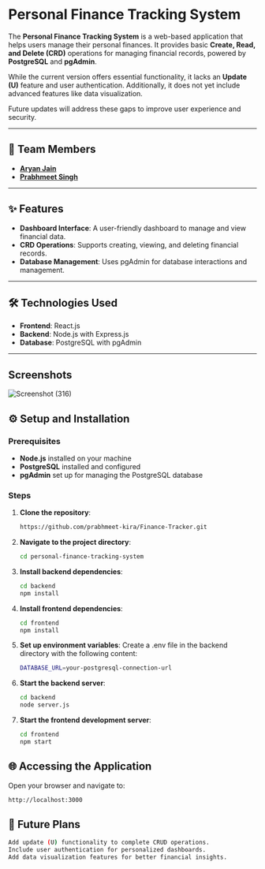 # Personal Finance Tracking System  
 
The **Personal Finance Tracking System** is a web-based application that helps users manage their personal finances. It provides basic **Create, Read, and Delete (CRD)** operations for managing financial records, powered by **PostgreSQL** and **pgAdmin**. 

While the current version offers essential functionality, it lacks an **Update (U)** feature and user authentication. Additionally, it does not yet include advanced features like data visualization. 

Future updates will address these gaps to improve user experience and security.


---

## 👥 Team Members  

- [**Aryan Jain**](https://github.com/08-Aryan)
- [**Prabhmeet Singh**](https://github.com/prabhmeet-kira)  

---

## ✨ Features  

- **Dashboard Interface**: A user-friendly dashboard to manage and view financial data.  
- **CRD Operations**: Supports creating, viewing, and deleting financial records.  
- **Database Management**: Uses pgAdmin for database interactions and management.  

---

## 🛠️ Technologies Used  

- **Frontend**: React.js  
- **Backend**: Node.js with Express.js  
- **Database**: PostgreSQL with pgAdmin  

---
## Screenshots

![Screenshot (316)](https://github.com/user-attachments/assets/6b13c3b3-2760-4f27-8b4f-d3b7e8157465)

## ⚙️ Setup and Installation  

### Prerequisites  

- **Node.js** installed on your machine  
- **PostgreSQL** installed and configured
- **pgAdmin** set up for managing the PostgreSQL database  

### Steps  

1. **Clone the repository**:  
   ```bash  
   https://github.com/prabhmeet-kira/Finance-Tracker.git
2. **Navigate to the project directory**:  
   ```bash  
   cd personal-finance-tracking-system  
3. **Install backend dependencies**:  
   ```bash  
   cd backend
   npm install  
4. **Install frontend dependencies**:  
   ```bash  
   cd frontend
   npm install  
5. **Set up environment variables**:
   Create a .env file in the backend directory with the following content:
   ```bash  
   DATABASE_URL=your-postgresql-connection-url  
6. **Start the backend server**:  
   ```bash  
   cd backend
   node server.js
7. **Start the frontend development server**:  
   ```bash  
   cd frontend
   npm start
## 🌐 Accessing the Application
   Open your browser and navigate to:
   ```bash
   http://localhost:3000
   ```
## 🚀 Future Plans
   ```bash
   Add update (U) functionality to complete CRUD operations.
   Include user authentication for personalized dashboards.
   Add data visualization features for better financial insights.
   ```
